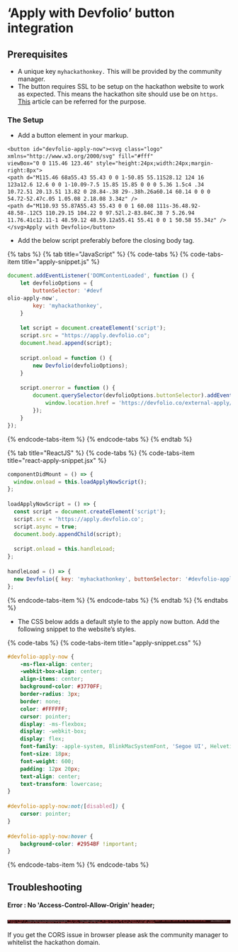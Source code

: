 # ‘Apply with Devfolio’ button integration

## Prerequisites

* A unique key `myhackathonkey.` This will be provided by the community manager.
* The button requires SSL to be setup on the hackathon website to work as expected. This means the hackathon site should use be on `https`. [This](https://www.digitalocean.com/community/tutorials/how-to-secure-nginx-with-let-s-encrypt-on-ubuntu-16-04) article can be referred for the purpose.

### **The Setup**

* Add a button element in your markup. 

```markup
<button id="devfolio-apply-now"><svg class="logo" xmlns="http://www.w3.org/2000/svg" fill="#fff"
viewBox="0 0 115.46 123.46" style="height:24px;width:24px;margin-right:8px">
<path d="M115.46 68a55.43 55.43 0 0 1-50.85 55.11S28.12 124 16 123a12.6 12.6 0 0 1-10.09-7.5 15.85 15.85 0 0 0 5.36 1.5c4 .34 10.72.51 20.13.51 13.82 0 28.84-.38 29-.38h.26a60.14 60.14 0 0 0 54.72-52.47c.05 1.05.08 2.18.08 3.34z" />
<path d="M110.93 55.87A55.43 55.43 0 0 1 60.08 111s-36.48.92-48.58-.12C5 110.29.15 104.22 0 97.52l.2-83.84C.38 7 5.26.94 11.76.41c12.11-1 48.59.12 48.59.12a55.41 55.41 0 0 1 50.58 55.34z" />
</svg>Apply with Devfolio</button>
```

* Add the below script preferably before the closing body tag.

{% tabs %}
{% tab title="JavaScript" %}
{% code-tabs %}
{% code-tabs-item title="apply-snippet.js" %}
```javascript
document.addEventListener('DOMContentLoaded', function () {
    let devfolioOptions = {
        buttonSelector: '#devf
olio-apply-now',
        key: 'myhackathonkey',
    }

    let script = document.createElement('script');
    script.src = "https://apply.devfolio.co";
    document.head.append(script);

    script.onload = function () {
        new Devfolio(devfolioOptions);
    }

    script.onerror = function () {
        document.querySelector(devfolioOptions.buttonSelector).addEventListener('click', function () {
            window.location.href = 'https://devfolio.co/external-apply/' + devfolioOptions.key;
        });
    }
});
```
{% endcode-tabs-item %}
{% endcode-tabs %}
{% endtab %}

{% tab title="ReactJS" %}
{% code-tabs %}
{% code-tabs-item title="react-apply-snippet.jsx" %}
```jsx
componentDidMount = () => {
  window.onload = this.loadApplyNowScript();
};

loadApplyNowScript = () => {
  const script = document.createElement('script');
  script.src = 'https://apply.devfolio.co';
  script.async = true;
  document.body.appendChild(script);

  script.onload = this.handleLoad;
};

handleLoad = () => {
  new Devfolio({ key: 'myhackathonkey', buttonSelector: '#devfolio-apply-now' });
};
```
{% endcode-tabs-item %}
{% endcode-tabs %}
{% endtab %}
{% endtabs %}

* The CSS below adds a default style to the apply now button. Add the following snippet to  the website’s styles.

{% code-tabs %}
{% code-tabs-item title="apply-snippet.css" %}
```css
#devfolio-apply-now {
    -ms-flex-align: center;
    -webkit-box-align: center;
    align-items: center;
    background-color: #3770FF;
    border-radius: 3px;
    border: none;
    color: #FFFFFF;
    cursor: pointer;
    display: -ms-flexbox;
    display: -webkit-box;
    display: flex;
    font-family: -apple-system, BlinkMacSystemFont, 'Segoe UI', Helvetica, Arial, sans-serif, 'Apple Color Emoji', 'Segoe UI Emoji', 'Segoe UI Symbol';
    font-size: 18px;
    font-weight: 600;
    padding: 12px 20px;
    text-align: center;
    text-transform: lowercase;
}

#devfolio-apply-now:not([disabled]) {
    cursor: pointer;
}

#devfolio-apply-now:hover {
    background-color: #2954BF !important;
}
```
{% endcode-tabs-item %}
{% endcode-tabs %}

## Troubleshooting

#### Error : No 'Access-Control-Allow-Origin' header;

![CORS issue](../.gitbook/assets/image%20%281%29.png)

If you get the CORS issue in browser please ask the community manager to whitelist the hackathon domain. 

